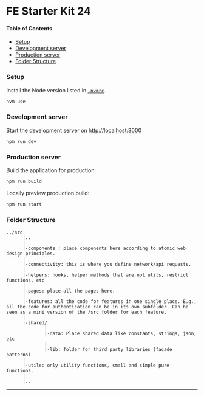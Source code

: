 # FE Starter Kit 24

#### Table of Contents

- [Setup](#setup)
- [Development server](#development-server)
- [Production server](#production-server)
- [Folder Structure](#folder-structure)

### Setup

Install the Node version listed in [`.nvmrc`](.nvmrc).

```sh
nvm use
```

### Development server

Start the development server on [http://localhost:3000](http://localhost:3000)

```bash
npm run dev
```

### Production server

Build the application for production:

```sh
npm run build
```

Locally preview production build:

```sh
npm run start
```

### Folder Structure

```
../src
      |..
      |
      |-components : place components here according to atomic web design principles.
      |
      |-connectivity: this is where you define network/api requests.
      |
      |-helpers: hooks, helper methods that are not utils, restrict functions, etc
      |
      |-pages: place all the pages here.
      |
      |-features: all the code for features in one single place. E.g., all the code for authentication can be in its own subfolder. Can be seen as a mini version of the /src folder for each feature.
      |
      |-shared/
              |
              |-data: Place shared data like constants, strings, json, etc
              |
              |-lib: folder for third party libraries (facade patterns)
      |
      |-utils: only utility functions, small and simple pure functions.
      |
      |..
```

---
